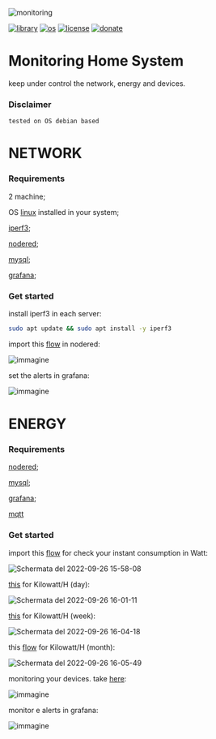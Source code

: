 ![monitoring](https://user-images.githubusercontent.com/68069659/192293648-8f5c72c2-fa4a-44f6-b105-b09cd7a9ba82.gif)

[![library](https://img.shields.io/badge/library-nodered-red)](https://flows.nodered.org/node/node-red-contrib-ssh-v3)
[![os](https://img.shields.io/badge/os-linux-red)](https://www.linux.org/)
[![license](https://img.shields.io/badge/license-Apache--2.0-yellowgreen)](https://apache.org/licenses/LICENSE-2.0)
[![donate](https://img.shields.io/badge/donate-wango-blue)](https://www.wango.org/donate.aspx)

# Monitoring Home System

keep under control the network, energy and devices.

### Disclaimer

```tested on OS debian based```

# NETWORK

### Requirements

2 machine;

OS [linux](https://www.linux.org/) installed in your system;

[iperf3](https://iperf.fr/);

[nodered](https://nodered.org/);

[mysql](https://www.mysql.com/);

[grafana](https://grafana.com/);

### Get started

install iperf3 in each server:

```bash
sudo apt update && sudo apt install -y iperf3
```
import this [flow]() in nodered:

![immagine](https://user-images.githubusercontent.com/68069659/192300990-2f806d56-74d5-4fdf-895b-0468b93ca7fc.png)


set the alerts in grafana:

![immagine](https://user-images.githubusercontent.com/68069659/192301423-56563a5d-3cc4-4da0-8b43-3ca9b359db2b.png)


# ENERGY

### Requirements



[nodered](https://nodered.org/);

[mysql](https://www.mysql.com/);

[grafana](https://grafana.com/);

[mqtt](https://mqtt.org/)

### Get started

import this [flow]() for check your instant consumption in Watt:

![Schermata del 2022-09-26 15-58-08](https://user-images.githubusercontent.com/68069659/192295646-07afd6a9-c342-44ba-afc7-d1e54d250c94.png)

 [this]() for Kilowatt/H  (day):

![Schermata del 2022-09-26 16-01-11](https://user-images.githubusercontent.com/68069659/192296314-4a149585-2435-4d22-99b3-dabf18c98494.png)

 [this]() for Kilowatt/H (week):

![Schermata del 2022-09-26 16-04-18](https://user-images.githubusercontent.com/68069659/192297049-d5f21381-48f9-4a00-9553-33f578fadcdf.png)


this [flow]() for Kilowatt/H (month):

![Schermata del 2022-09-26 16-05-49](https://user-images.githubusercontent.com/68069659/192297365-28b5efa3-0230-47ae-8eac-f41a250d4201.png)

monitoring your devices. take  [here](): 

![immagine](https://user-images.githubusercontent.com/68069659/192298469-cdbb6da6-6519-42d2-9453-a6156cdde760.png)

monitor e alerts in grafana:

![immagine](https://user-images.githubusercontent.com/68069659/192302669-ca7b4989-2e5e-4cc3-99f0-0101245828f1.png)



